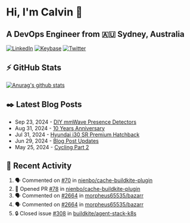 # Hi, I'm Calvin 🍭
## A DevOps Engineer from 🇦🇺 Sydney, Australia</h3>

[![LinkedIn](https://img.shields.io/badge/-c–bui-0077B5?style=flat-square&labelColor=0077B5&logo=LinkedIn&logoColor=white)](https://www.linkedin.com/in/c-bui/)
[![Keybase](https://img.shields.io/badge/-calvinbui-ff6f21?style=flat-square&labelColor=ff6f21&logo=Keybase&logoColor=white)](https://keybase.io/calvinbui)
[![Twitter](https://img.shields.io/badge/-ASAPCalvin-1DA1F2?style=flat-square&labelColor=1DA1F2&logo=Twitter&logoColor=white)](https://twitter.com/ASAPCalvin)

<!-- https://github.com/rishavanand/github-profilinator -->
## ⚡ GitHub Stats
[![Anurag's github stats](https://github-readme-stats.vercel.app/api?username=calvinbui&count_private=true&hide_title=true)](https://github.com/anuraghazra/github-readme-stats)

<!-- https://github.com/gautamkrishnar/blog-post-workflow -->
## ✒️ Latest Blog Posts

<!-- BLOG-POST-LIST:START -->
- Sep 23, 2024 - [DIY mmWave Presence Detectors](https://calvin.me/diy-mmwave-presence-detectors)
- Aug 31, 2024 - [10 Years Anniversary](https://calvin.me/10-years-anniversary)
- Jul 31, 2024 - [Hyundai i30 SR Premium Hatchback](https://calvin.me/hyundai-i30-sr-premium-hatchback)
- Jun 29, 2024 - [Blog Post Updates](https://calvin.me/blog-post-updates)
- May 25, 2024 - [Cycling Part 2](https://calvin.me/cycling-part-2)

<!-- BLOG-POST-LIST:END -->

## 🏃‍ Recent Activity

<!--START_SECTION:activity-->
1. 🗣 Commented on [#70](https://github.com/nienbo/cache-buildkite-plugin/issues/70#issuecomment-2384554654) in [nienbo/cache-buildkite-plugin](https://github.com/nienbo/cache-buildkite-plugin)
2. 💪 Opened PR [#78](https://github.com/nienbo/cache-buildkite-plugin/pull/78) in [nienbo/cache-buildkite-plugin](https://github.com/nienbo/cache-buildkite-plugin)
3. 🗣 Commented on [#2664](https://github.com/morpheus65535/bazarr/issues/2664#issuecomment-2378210214) in [morpheus65535/bazarr](https://github.com/morpheus65535/bazarr)
4. 🗣 Commented on [#2664](https://github.com/morpheus65535/bazarr/issues/2664#issuecomment-2378132080) in [morpheus65535/bazarr](https://github.com/morpheus65535/bazarr)
5. 🔒 Closed issue [#308](https://github.com/buildkite/agent-stack-k8s/issues/308) in [buildkite/agent-stack-k8s](https://github.com/buildkite/agent-stack-k8s)
<!--END_SECTION:activity-->
